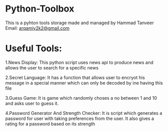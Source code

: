 # Python-Toolbox

This is a pyhton tools storage made and managed by Hammad Tanveer
Email: arqamiy2k2@gmail.com

# Useful Tools:
1.News Display:
         This python script uses news api to produce news and allows the user to search for a specific news
         
2.Secret Language:
          It has a function that allows user to encryot his message in a special manner which can only be decoded by ine having this file

3.Guess Game:
           It is game which randomly choses a no between 1 and 10 and asks user to guess it.

4.Password Generator And Strength Checker:
     It is script which generates a password for user with taking preferences from the user. It also gives a rating for a password based on its strength

